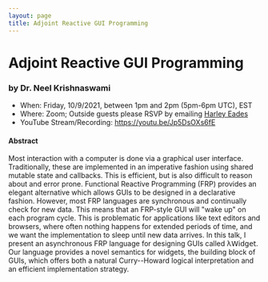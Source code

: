 ```yaml
---
layout: page
title: Adjoint Reactive GUI Programming
---
```


Adjoint Reactive GUI Programming
======
### by Dr. Neel Krishnaswami

- When: Friday, 10/9/2021, between 1pm and 2pm (5pm-6pm UTC), EST
- Where: Zoom; Outside guests please RSVP by emailing <a href="mailto:harley.eades@gmail.com">Harley Eades</a>
- YouTube Stream/Recording: <https://youtu.be/Jp5DsOXs6fE>

#### Abstract

Most interaction with a computer is done via a graphical user
interface. Traditionally, these are implemented in an imperative
fashion using shared mutable state and callbacks. This is efficient,
but is also difficult to reason about and error prone. Functional
Reactive Programming (FRP) provides an elegant alternative which
allows GUIs to be designed in a declarative fashion. However, most FRP
languages are synchronous and continually check for new data. This
means that an FRP-style GUI will "wake up" on each program cycle. This
is problematic for applications like text editors and browsers, where
often nothing happens for extended periods of time, and we want the
implementation to sleep until new data arrives. In this talk, I
present an asynchronous FRP language for designing GUIs called
λ𝖶𝗂𝖽𝗀𝖾𝗍. Our language provides a novel semantics for widgets, the
building block of GUIs, which offers both a natural Curry--Howard
logical interpretation and an efficient implementation strategy.
